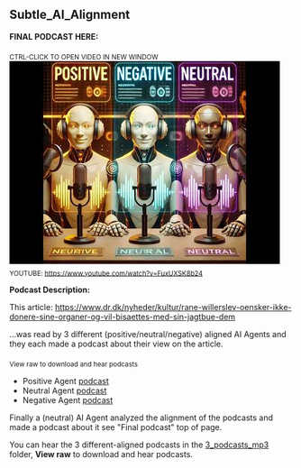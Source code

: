 ## Subtle_AI_Alignment

**FINAL PODCAST HERE:**

<sub>CTRL-CLICK TO OPEN VIDEO IN NEW WINDOW</sub>  
[![Watch the video](./3i1.jpg)](https://www.youtube.com/watch?v=FuxUXSK8b24)  
<sub>YOUTUBE: https://www.youtube.com/watch?v=FuxUXSK8b24</sub>

**Podcast Description:**

This article: https://www.dr.dk/nyheder/kultur/rane-willerslev-oensker-ikke-donere-sine-organer-og-vil-bisaettes-med-sin-jagtbue-dem

...was read by 3 different (positive/neutral/negative) aligned AI Agents and they each made a podcast about their view on the article.

<sub>View raw to download and hear podcasts</sub>  
- Positive Agent [podcast](https://github.com/Slamsneider/Subtle_AI_Alignment/blob/main/3_podcasts_mp3/podcast_positive_aligned.mp3)
- Neutral Agent [podcast](https://github.com/Slamsneider/Subtle_AI_Alignment/blob/main/3_podcasts_mp3/podcast_default_aligned.mp3)
- Negative Agent [podcast](https://github.com/Slamsneider/Subtle_AI_Alignment/blob/main/3_podcasts_mp3/podcast_negative_aligned.mp3)

Finally a (neutral) AI Agent analyzed the alignment of the podcasts and made a podcast about it see "Final podcast" top of page.

You can hear the 3 different-aligned podcasts in the [3_podcasts_mp3](https://github.com/username/repositoryname/tree/main/src) folder, **View raw** to download and hear podcasts.
